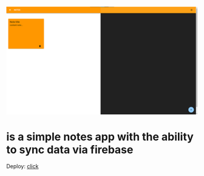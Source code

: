 ![app image](https://raw.githubusercontent.com/ibragimov-github/note-app/master/app.jpg)
# is a simple notes app with the ability to sync data via firebase
Deploy: [click](https://note-app-tawny.vercel.app/)
